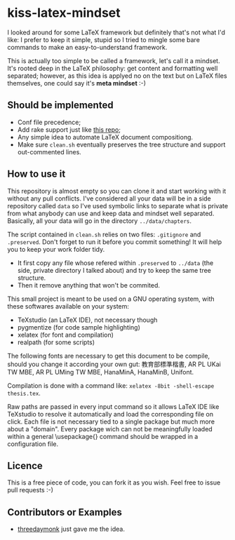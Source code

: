 kiss-latex-mindset
==================

I looked around for some LaTeX framework but definitely that's not what I'd like: I prefer to keep it simple, stupid so I tried to mingle some bare commands to make an easy-to-understand framework.

This is actually too simple to be called a framework, let's call it a mindset. It's rooted deep in the LaTeX philosophy: get content and formatting well separated; however, as this idea is applyed no on the text but on LaTeX files themselves, one could say it's __meta mindset__ :-)

## Should be implemented

 * Conf file precedence;
 * Add rake support just like [this repo](https://github.com/threedaymonk/latex-framework);
 * Any simple idea to automate LaTeX document compositiong.
 * Make sure `clean.sh` eventually preserves the tree structure and support out-commented lines.

## How to use it

This repository is almost empty so you can clone it and start working with it without any pull conflicts. I've considered all your data will be in a side repository called `data` so I've used symbolic links to separate what is private from what anybody can use and keep data and mindset well separated. Basically, all your data will go in the directory `../data/chapters`.

The script contained in `clean.sh` relies on two files: `.gitignore` and `.preserved`. Don't forget to run it before you commit something! It will help you to keep your work folder tidy.

 * It first copy any file whose refered within `.preserved` to `../data` (the side, private directory I talked about) and try to keep the same tree structure.
 * Then it remove anything that won't be commited.

This small project is meant to be used on a GNU operating system, with these softwares available on your system:

 * TeXstudio (an LaTeX IDE), not necessary though
 * pygmentize (for code sample highlighting)
 * xelatex (for font and compilation)
 * realpath (for some scripts)

The following fonts are necessary to get this document to be compile, should you change it according your own gut: 教育部標準楷書, AR PL UKai TW MBE, AR PL UMing TW MBE, HanaMinA, HanaMinB, Unifont.

Compilation is done with a command like: `xelatex -8bit -shell-escape thesis.tex`.

Raw paths are passed in every input command so it allows LaTeX IDE like TeXstudio
to resolve it automatically and load the corresponding file on click.
Each file is not necessary tied to a single package but much more about a "domain".
Every package wich can not be meaningfully loaded within a general \usepackage{} command should be
wrapped in a configuration file.


## Licence

This is a free piece of code, you can fork it as you wish. Feel free to issue pull requests :-)

## Contributors or Examples

 * [threedaymonk](https://github.com/threedaymonk) just gave me the idea.
